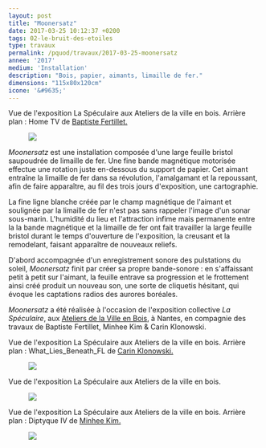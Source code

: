 ```yaml
---
layout: post
title: "Moonersatz"
date: 2017-03-25 10:12:37 +0200
tags: 02-le-bruit-des-etoiles
type: travaux
permalink: /pquod/travaux/2017-03-25-moonersatz
annee: '2017'
medium: 'Installation'
description: "Bois, papier, aimants, limaille de fer."
dimensions: "115x80x120cm"
icone: '&#9635;'
---
```

<figcaption>Vue de l'exposition La Spéculaire aux Ateliers de la ville en bois. Arrière plan : Home TV de <a href="https://baptistefertillet.wixsite.com/site/">Baptiste Fertillet.</a></figcaption>
<figure><img class="photopost" src="{{site.baseurl}}/imgs/moonersatz02.gif" onmouseover="this.src='{{site.baseurl}}/imgs/moonersatz02.jpg'" onmouseout="this.src='{{site.baseurl}}/imgs/moonersatz02.gif'" /></figure>


*Moonersatz* est une installation composée d'une large feuille bristol saupoudrée de limaille de fer. Une fine bande magnétique motorisée effectue une rotation juste en-dessous du support de papier. Cet aimant entraîne la limaille de fer dans sa révolution, l'amalgamant et la repoussant, afin de faire apparaître, au fil des trois jours d'exposition, une cartographie.

La fine ligne blanche créée par le champ magnétique de l'aimant et soulignée par la limaille de fer n'est pas sans rappeler l'image d'un sonar sous-marin. L'humidité du lieu et l'attraction infime mais permanente entre la la bande magnétique et la limaille de fer ont fait travailler la large feuille bristol durant le temps d'ouverture de l'exposition, la creusant et la remodelant, faisant apparaître de nouveaux reliefs.

D'abord accompagnée d'un enregistrement sonore des pulstations du soleil, *Moonersatz* finit par créer sa propre bande-sonore : en s'affaissant petit à petit sur l'aimant, la feuille entrave sa progression et le frottement ainsi créé produit un nouveau son, une sorte de cliquetis hésitant, qui évoque les captations radios des aurores boréales.

*Moonersatz* a été réalisée à l'occasion de l'exposition collective *La Spéculaire*, aux [Ateliers de la Ville en Bois](https://lesateliersdelavilleenbois.com/), à Nantes, en compagnie des travaux de Baptiste Fertillet, Minhee Kim & Carin Klonowski.

<figcaption>Vue de l'exposition La Spéculaire aux Ateliers de la ville en bois. Arrière plan : What_Lies_Beneath_FL de <a href="https://carineklonowski.net">Carin Klonowski.</a></figcaption>
<figure><img class="photopost" src="{{site.baseurl}}/imgs/moonersatz03.gif" onmouseover="this.src='{{site.baseurl}}/imgs/moonersatz03.jpg'" onmouseout="this.src='{{site.baseurl}}/imgs/moonersatz03.gif'" /></figure>

<figcaption>Vue de l'exposition La Spéculaire aux Ateliers de la ville en bois.</figcaption>
<figure><img class="photopost" src="{{site.baseurl}}/imgs/moonersatz04.gif" onmouseover="this.src='{{site.baseurl}}/imgs/moonersatz04.jpg'" onmouseout="this.src='{{site.baseurl}}/imgs/moonersatz04.gif'" /></figure>

<figcaption>Vue de l'exposition La Spéculaire aux Ateliers de la ville en bois. Arrière plan : Diptyque IV de <a href="https://minheekim.fr">Minhee Kim.</a></figcaption>
<figure><img class="photopost" src="{{site.baseurl}}/imgs/moonersatz05_ens.gif" onmouseover="this.src='{{site.baseurl}}/imgs/moonersatz05_ens.jpg'" onmouseout="this.src='{{site.baseurl}}/imgs/moonersatz05_ens.gif'" /></figure>
